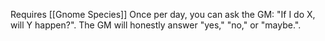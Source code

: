 Requires [[Gnome Species]]
Once per day, you can ask the GM: "If I do X, will Y happen?". The GM will honestly answer "yes," "no," or "maybe.".
